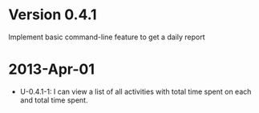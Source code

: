 # Version 0.4.1

Implement basic command-line feature to get a daily report

# 2013-Apr-01

*   U-0.4.1-1: I can view a list of all activities with total time spent on each
    and total time spent.
